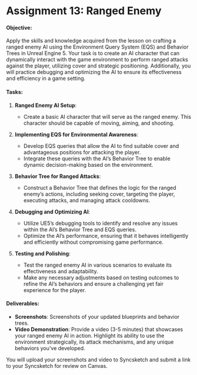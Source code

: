 # Assignment 13: Ranged Enemy

<h4>Objective:</h4>
<p>Apply the skills and knowledge acquired from the lesson on crafting a ranged enemy AI using the Environment Query System (EQS) and Behavior Trees in Unreal Engine 5. Your task is to create an AI character that can dynamically interact with the game environment to perform ranged attacks against the player, utilizing cover and strategic positioning. Additionally, you will practice debugging and optimizing the AI to ensure its effectiveness and efficiency in a game setting.</p>
<h4>Tasks:</h4>
<ol>
<li>
<p><strong>Ranged Enemy AI Setup</strong>:</p>
<ul>
<li>Create a basic AI character that will serve as the ranged enemy. This character should be capable of moving, aiming, and shooting.</li>
</ul>
</li>
<li>
<p><strong>Implementing EQS for Environmental Awareness</strong>:</p>
<ul>
<li>Develop EQS queries that allow the AI to find suitable cover and advantageous positions for attacking the player.</li>
<li>Integrate these queries with the AI’s Behavior Tree to enable dynamic decision-making based on the environment.</li>
</ul>
</li>
<li>
<p><strong>Behavior Tree for Ranged Attacks</strong>:</p>
<ul>
<li>Construct a Behavior Tree that defines the logic for the ranged enemy’s actions, including seeking cover, targeting the player, executing attacks, and managing attack cooldowns.</li>
</ul>
</li>
<li>
<p><strong>Debugging and Optimizing AI</strong>:</p>
<ul>
<li>Utilize UE5’s debugging tools to identify and resolve any issues within the AI’s Behavior Tree and EQS queries.</li>
<li>Optimize the AI’s performance, ensuring that it behaves intelligently and efficiently without compromising game performance.</li>
</ul>
</li>
<li>
<p><strong>Testing and Polishing</strong>:</p>
<ul>
<li>Test the ranged enemy AI in various scenarios to evaluate its effectiveness and adaptability.</li>
<li>Make any necessary adjustments based on testing outcomes to refine the AI’s behaviors and ensure a challenging yet fair experience for the player.</li>
</ul>
</li>
</ol>
<h4>Deliverables:</h4>
<ul>
<li>
<strong>Screenshots</strong>: Screenshots of your updated blueprints and behavior trees.&nbsp;</li>
<li>
<strong>Video Demonstration</strong>: Provide a video (3-5 minutes) that showcases your ranged enemy AI in action. Highlight its ability to use the environment strategically, its attack mechanisms, and any unique behaviors you’ve developed.</li>
</ul>
<p>You will upload your screenshots and video to Syncsketch and submit a link to your Syncsketch for review on Canvas.</p>